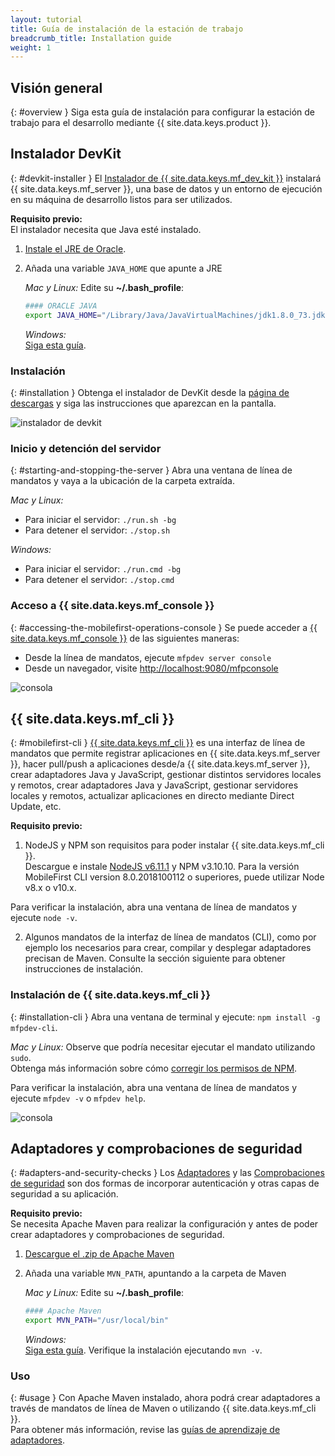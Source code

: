 ```yaml
---
layout: tutorial
title: Guía de instalación de la estación de trabajo
breadcrumb_title: Installation guide
weight: 1
---
```

<!-- NLS_CHARSET=UTF-8 -->
## Visión general
{: #overview }
Siga esta guía de instalación para configurar la estación de trabajo para el desarrollo mediante {{ site.data.keys.product }}.

## Instalador DevKit
{: #devkit-installer }
El [Instalador de {{ site.data.keys.mf_dev_kit }}]({{site.baseurl}}/tutorials/en/foundation/8.0/installation-configuration/development/mobilefirst) instalará {{ site.data.keys.mf_server }}, una base de datos y un entorno de ejecución en su máquina de desarrollo listos para ser utilizados.  

**Requisito previo:**  
El instalador necesita que Java esté instalado.

1. [Instale el JRE de Oracle](http://www.oracle.com/technetwork/java/javase/downloads/jre8-downloads-2133155.html).

2. Añada una variable `JAVA_HOME` que apunte a JRE

    *Mac y Linux:* Edite su **~/.bash_profile**:

    ```bash
    #### ORACLE JAVA
    export JAVA_HOME="/Library/Java/JavaVirtualMachines/jdk1.8.0_73.jdk/Contents/Home"
    ```

    *Windows:*  
    [Siga esta guía](https://confluence.atlassian.com/doc/setting-the-java_home-variable-in-windows-8895.html).

### Instalación
{: #installation }
Obtenga el instalador de DevKit desde la [página de descargas]({{site.baseurl}}/downloads/) y siga las instrucciones que aparezcan en la pantalla.

![instalador de devkit](devkit-installer.png)

### Inicio y detención del servidor
{: #starting-and-stopping-the-server }
Abra una ventana de línea de mandatos y vaya a la ubicación de la carpeta extraída.

*Mac y Linux:*  

* Para iniciar el servidor: `./run.sh -bg`
* Para detener el servidor: `./stop.sh`

*Windows:*  

* Para iniciar el servidor: `./run.cmd -bg`
* Para detener el servidor: `./stop.cmd`

### Acceso a {{ site.data.keys.mf_console }}
{: #accessing-the-mobilefirst-operations-console }
Se puede acceder a [{{ site.data.keys.mf_console }}]({{site.baseurl}}/tutorials/en/foundation/8.0/product-overview/components/console/) de las siguientes maneras:

* Desde la línea de mandatos, ejecute `mfpdev server console`
* Desde un navegador, visite [http://localhost:9080/mfpconsole](http://localhost:9080/mfpconsole)

![consola]({{site.baseurl}}/tutorials/en/foundation/8.0/product-overview/components/console/dashboard.png)

## {{ site.data.keys.mf_cli }}
{: #mobilefirst-cli }
[{{ site.data.keys.mf_cli }}]({{site.baseurl}}/tutorials/en/foundation/8.0/application-development/using-mobilefirst-cli-to-manage-mobilefirst-artifacts) es una interfaz de línea de mandatos que permite registrar aplicaciones en {{ site.data.keys.mf_server }}, hacer pull/push a aplicaciones desde/a {{ site.data.keys.mf_server }}, crear adaptadores Java y JavaScript, gestionar distintos servidores locales y remotos, crear adaptadores Java y JavaScript, gestionar servidores locales y remotos, actualizar aplicaciones en directo mediante Direct Update, etc.

**Requisito previo:**  
1. NodeJS y NPM son requisitos para poder instalar {{ site.data.keys.mf_cli }}.  
 Descargue e instale [NodeJS v6.11.1](https://nodejs.org/download/release/v6.11.1/) y NPM v3.10.10.
 Para la versión MobileFirst CLI version 8.0.2018100112 o superiores, puede utilizar Node v8.x o v10.x. 

 Para verificar la instalación, abra una ventana de línea de mandatos y ejecute `node -v`.

2. Algunos mandatos de la interfaz de línea de mandatos (CLI), como por ejemplo los necesarios para crear, compilar y desplegar adaptadores precisan de Maven. Consulte la sección siguiente para obtener instrucciones de instalación.

### Instalación de {{ site.data.keys.mf_cli }}
{: #installation-cli }
Abra una ventana de terminal y ejecute: `npm install -g mfpdev-cli`.  

*Mac y Linux:* Observe que podría necesitar ejecutar el mandato utilizando `sudo`.  
Obtenga más información sobre cómo [corregir los permisos de NPM](https://docs.npmjs.com/getting-started/fixing-npm-permissions).

Para verificar la instalación, abra una ventana de línea de mandatos y ejecute `mfpdev -v` o `mfpdev help`.

![consola](mfpdev-cli.png)

## Adaptadores y comprobaciones de seguridad
{: #adapters-and-security-checks }
Los [Adaptadores]({{site.baseurl}}/tutorials/en/foundation/8.0/adapters) y las [Comprobaciones de seguridad]({{site.baseurl}}/tutorials/en/foundation/8.0/authentication-and-security) son dos formas de incorporar autenticación y otras capas de seguridad a su aplicación.

**Requisito previo:**  
Se necesita Apache Maven para realizar la configuración y antes de poder crear adaptadores y comprobaciones de seguridad.  

1. [Descargue el .zip de Apache Maven](https://maven.apache.org/download.cgi)
2. Añada una variable `MVN_PATH`, apuntando a la carpeta de Maven

    *Mac y Linux:* Edite su **~/.bash_profile**:

    ```bash
    #### Apache Maven
    export MVN_PATH="/usr/local/bin"
    ```

    *Windows:*  
    [Siga esta guía](http://crunchify.com/how-to-setupinstall-maven-classpath-variable-on-windows-7/).
Verifique la instalación ejecutando `mvn -v`.

### Uso
{: #usage }
Con Apache Maven instalado, ahora podrá crear adaptadores a través de mandatos de línea de Maven o utilizando {{ site.data.keys.mf_cli }}.  
Para obtener más información, revise las [guías de aprendizaje de adaptadores]({{site.baseurl}}/tutorials/en/foundation/8.0/adapters).
